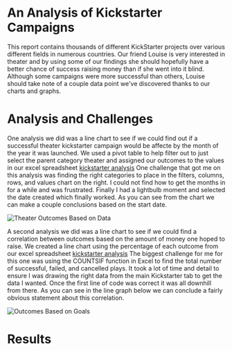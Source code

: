 # An Analysis of Kickstarter Campaigns

This report contains thousands of different KickStarter projects over various different fields in numerous countries.  Our friend Louise is very interested in theater and by using some of our findings she should hopefully have a better chance of success raising money than if she went into it blind.  Although some campaigns were more successful than others, Louise should take note of a couple data point we've discovered thanks to our charts and graphs.

# Analysis and Challenges

One analysis we did was a line chart to see if we could find out if a successful theater kickstarter campaign would be affecte by the month of the year it was launched. We used a pivot table to help filter out to just select the parent category theater and assigned our outcomes to the values in our excel spreadsheet [kickstarter analysis](https://github.com/DrewSears11/repo-kickstarter-analysis/blob/main/Kickstarter%20Analysis.zip) One challenge that got me on this analysis was finding the right categories to place in the filters, columns, rows, and values chart on the right.  I could not find how to get the months in for a while and was frustrated.  Finally I had a lightbulb moment and selected the date created which finally worked.  As you can see from the chart we can make a couple conclusions based on the start date.

![Theater Outcomes Based on Data](https://github.com/DrewSears11/repo-kickstarter-analysis/blob/main/Theater_Outcomes_Vs.Launch.png)

A second analysis we did was a line chart to see if we could find a correlation between outcomes based on the amount of money one hoped to raise.  We created a line chart using the percentage of each outcome from our excel spreadsheet [kickstarter analysis](https://github.com/DrewSears11/repo-kickstarter-analysis/blob/main/Kickstarter%20Analysis.zip) The biggest challenge for me for this one was using the COUNTSIF function in Excel to find the total number of successful, failed, and cancelled plays. It took a lot of time and detail to ensure I was drawing the right data from the main Kickstarter tab to get the data I wanted.  Once the first line of code was correct it was all downhill from there.  As you can see in the line graph below we can conclude a fairly obvious statement about this correlation.

![Outcomes Based on Goals](https://github.com/DrewSears11/repo-kickstarter-analysis/blob/main/Outcomes_vs_Goals.png)


# Results
